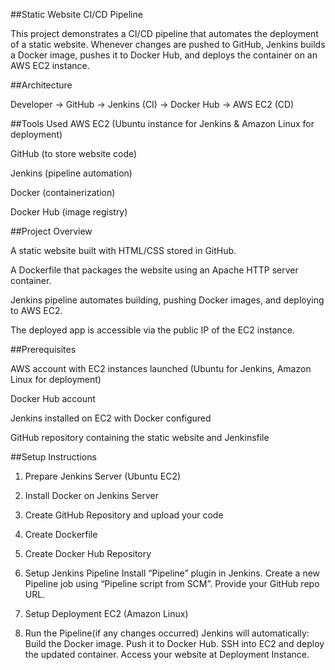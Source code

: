 ##Static Website CI/CD Pipeline

This project demonstrates a CI/CD pipeline that automates the deployment of a static website. Whenever changes are pushed to GitHub, Jenkins builds a Docker image, pushes it to Docker Hub, and deploys the container on an AWS EC2 instance.

##Architecture

Developer → GitHub → Jenkins (CI) → Docker Hub → AWS EC2 (CD)


##Tools Used
AWS EC2 (Ubuntu instance for Jenkins & Amazon Linux for deployment)

GitHub (to store website code)

Jenkins (pipeline automation)

Docker (containerization)

Docker Hub (image registry)

##Project Overview

A static website built with HTML/CSS stored in GitHub.

A Dockerfile that packages the website using an Apache HTTP server container.

Jenkins pipeline automates building, pushing Docker images, and deploying to AWS EC2.

The deployed app is accessible via the public IP of the EC2 instance.

##Prerequisites

AWS account with EC2 instances launched (Ubuntu for Jenkins, Amazon Linux for deployment)

Docker Hub account

Jenkins installed on EC2 with Docker configured

GitHub repository containing the static website and Jenkinsfile

##Setup Instructions
1. Prepare Jenkins Server (Ubuntu EC2)
2. Install Docker on Jenkins Server
3. Create GitHub Repository and upload your code
4. Create Dockerfile
5. Create Docker Hub Repository
6. Setup Jenkins Pipeline
Install “Pipeline” plugin in Jenkins.
Create a new Pipeline job using “Pipeline script from SCM”.
Provide your GitHub repo URL.
7. Setup Deployment EC2 (Amazon Linux)

8. Run the Pipeline(if any changes occurred)
Jenkins will automatically:
Build the Docker image.
Push it to Docker Hub.
SSH into EC2 and deploy the updated container.
Access your website at Deployment Instance.
